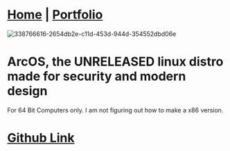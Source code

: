 # [Home](https://arc360alt.github.io/arcsite/) | [Portfolio](Portfolio.md)
![338766616-2654db2e-c11d-453d-944d-354552dbd06e](https://github.com/arc360alt/arcsite/assets/155182753/980ba149-4387-4328-a48b-d36379cfa26e)
# ArcOS, the UNRELEASED linux distro made for security and modern design
For 64 Bit Computers only. I am not figuring out how to make a x86 version.

# [Github Link](https://github.com/arc360alt/ArcOS)
